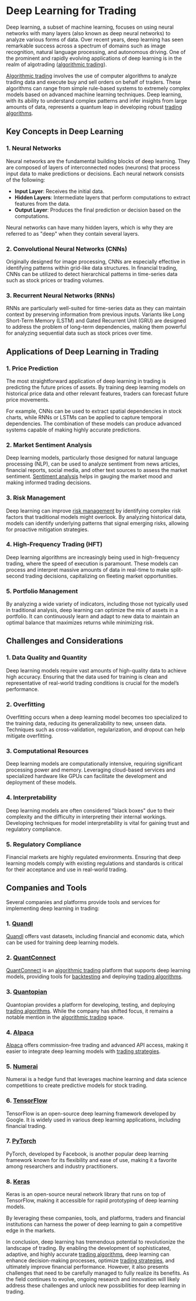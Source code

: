 # Deep Learning for Trading

Deep learning, a subset of machine learning, focuses on using neural networks with many layers (also known as deep neural networks) to analyze various forms of data. Over recent years, deep learning has seen remarkable success across a spectrum of domains such as image recognition, natural language processing, and autonomous driving. One of the prominent and rapidly evolving applications of deep learning is in the realm of algotrading ([algorithmic trading](../a/algorithmic_trading.md)).

[Algorithmic trading](../a/algorithmic_trading.md) involves the use of computer algorithms to analyze trading data and execute buy and sell orders on behalf of traders. These algorithms can range from simple rule-based systems to extremely complex models based on advanced machine learning techniques. Deep learning, with its ability to understand complex patterns and infer insights from large amounts of data, represents a quantum leap in developing robust [trading algorithms](../t/trading_algorithms.md).

## Key Concepts in Deep Learning

### 1. Neural Networks

Neural networks are the fundamental building blocks of deep learning. They are composed of layers of interconnected nodes (neurons) that process input data to make predictions or decisions. Each neural network consists of the following:

- **Input Layer**: Receives the initial data.
- **Hidden Layers**: Intermediate layers that perform computations to extract features from the data.
- **Output Layer**: Produces the final prediction or decision based on the computations.

Neural networks can have many hidden layers, which is why they are referred to as "deep" when they contain several layers.

### 2. Convolutional Neural Networks (CNNs)

Originally designed for image processing, CNNs are especially effective in identifying patterns within grid-like data structures. In financial trading, CNNs can be utilized to detect hierarchical patterns in time-series data such as stock prices or trading volumes.

### 3. Recurrent Neural Networks (RNNs)

RNNs are particularly well-suited for time-series data as they can maintain context by preserving information from previous inputs. Variants like Long Short-Term Memory (LSTM) and Gated Recurrent Unit (GRU) are designed to address the problem of long-term dependencies, making them powerful for analyzing sequential data such as stock prices over time.

## Applications of Deep Learning in Trading

### 1. Price Prediction

The most straightforward application of deep learning in trading is predicting the future prices of assets. By training deep learning models on historical price data and other relevant features, traders can forecast future price movements.

For example, CNNs can be used to extract spatial dependencies in stock charts, while RNNs or LSTMs can be applied to capture temporal dependencies. The combination of these models can produce advanced systems capable of making highly accurate predictions.

### 2. Market Sentiment Analysis

Deep learning models, particularly those designed for natural language processing (NLP), can be used to analyze sentiment from news articles, financial reports, social media, and other text sources to assess the market sentiment. [Sentiment analysis](../s/sentiment_analysis.md) helps in gauging the market mood and making informed trading decisions.

### 3. Risk Management

Deep learning can improve [risk management](../r/risk_management.md) by identifying complex risk factors that traditional models might overlook. By analyzing historical data, models can identify underlying patterns that signal emerging risks, allowing for proactive mitigation strategies.

### 4. High-Frequency Trading (HFT)

Deep learning algorithms are increasingly being used in high-frequency trading, where the speed of execution is paramount. These models can process and interpret massive amounts of data in real-time to make split-second trading decisions, capitalizing on fleeting market opportunities.

### 5. Portfolio Management

By analyzing a wide variety of indicators, including those not typically used in traditional analysis, deep learning can optimize the mix of assets in a portfolio. It can continuously learn and adapt to new data to maintain an optimal balance that maximizes returns while minimizing risk.

## Challenges and Considerations

### 1. Data Quality and Quantity

Deep learning models require vast amounts of high-quality data to achieve high accuracy. Ensuring that the data used for training is clean and representative of real-world trading conditions is crucial for the model’s performance.

### 2. Overfitting

Overfitting occurs when a deep learning model becomes too specialized to the training data, reducing its generalizability to new, unseen data. Techniques such as cross-validation, regularization, and dropout can help mitigate overfitting.

### 3. Computational Resources

Deep learning models are computationally intensive, requiring significant processing power and memory. Leveraging cloud-based services and specialized hardware like GPUs can facilitate the development and deployment of these models.

### 4. Interpretability

Deep learning models are often considered "black boxes" due to their complexity and the difficulty in interpreting their internal workings. Developing techniques for model interpretability is vital for gaining trust and regulatory compliance.

### 5. Regulatory Compliance

Financial markets are highly regulated environments. Ensuring that deep learning models comply with existing regulations and standards is critical for their acceptance and use in real-world trading.

## Companies and Tools

Several companies and platforms provide tools and services for implementing deep learning in trading:

### 1. [Quandl](https://www.quandl.com/)

[Quandl](../q/quandl.md) offers vast datasets, including financial and economic data, which can be used for training deep learning models.

### 2. [QuantConnect](https://www.quantconnect.com/)

[QuantConnect](../q/quantconnect.md) is an [algorithmic trading](../a/algorithmic_trading.md) platform that supports deep learning models, providing tools for [backtesting](../b/backtesting.md) and deploying [trading algorithms](../t/trading_algorithms.md).

### 3. [Quantopian](https://www.quantopian.com/)

Quantopian provides a platform for developing, testing, and deploying [trading algorithms](../t/trading_algorithms.md). While the company has shifted focus, it remains a notable mention in the [algorithmic trading](../a/algorithmic_trading.md) space.

### 4. [Alpaca](https://alpaca.markets/)

[Alpaca](../a/alpaca.md) offers commission-free trading and advanced API access, making it easier to integrate deep learning models with [trading strategies](../t/trading_strategies.md).

### 5. [Numerai](https://numer.ai/)

Numerai is a hedge fund that leverages machine learning and data science competitions to create predictive models for stock trading.

### 6. [TensorFlow](https://www.tensorflow.org/)

TensorFlow is an open-source deep learning framework developed by Google. It is widely used in various deep learning applications, including financial trading.

### 7. [PyTorch](https://pytorch.org/)

PyTorch, developed by Facebook, is another popular deep learning framework known for its flexibility and ease of use, making it a favorite among researchers and industry practitioners.

### 8. [Keras](https://keras.io/)

Keras is an open-source neural network library that runs on top of TensorFlow, making it accessible for rapid prototyping of deep learning models.

By leveraging these companies, tools, and platforms, traders and financial institutions can harness the power of deep learning to gain a competitive edge in the markets.

In conclusion, deep learning has tremendous potential to revolutionize the landscape of trading. By enabling the development of sophisticated, adaptive, and highly accurate [trading algorithms](../t/trading_algorithms.md), deep learning can enhance decision-making processes, optimize [trading strategies](../t/trading_strategies.md), and ultimately improve financial performance. However, it also presents challenges that need to be carefully managed to fully realize its benefits. As the field continues to evolve, ongoing research and innovation will likely address these challenges and unlock new possibilities for deep learning in trading.